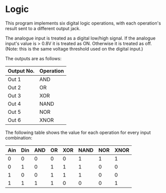 # Logic

This program implements six digital logic operations, with each
operation's result sent to a different output jack.

The analogue input is treated as a digital low/high signal.  If
the analogue input's value is > 0.8V it is treated as ON.
Otherwise it is treated as off.  (Note: this is the same voltage
threshold used on the digital input.)

The outputs are as follows:

| Output No. | Operation |
|------------|-----------|
| Out 1      | AND       |
| Out 2      | OR        |
| Out 3      | XOR       |
| Out 4      | NAND      |
| Out 5      | NOR       |
| Out 6      | XNOR      |

The following table shows the value for each operation for every
input combination:

| Ain | Din | AND | OR | XOR | NAND | NOR | XNOR |
|-----|-----|-----|----|-----|------|-----|------|
|  0  |  0  |  0  |  0 |  0  |  1   |  1  |  1   |
|  0  |  1  |  0  |  1 |  1  |  1   |  0  |  0   |
|  1  |  0  |  0  |  1 |  1  |  1   |  0  |  0   |
|  1  |  1  |  1  |  1 |  0  |  0   |  0  |  1   |